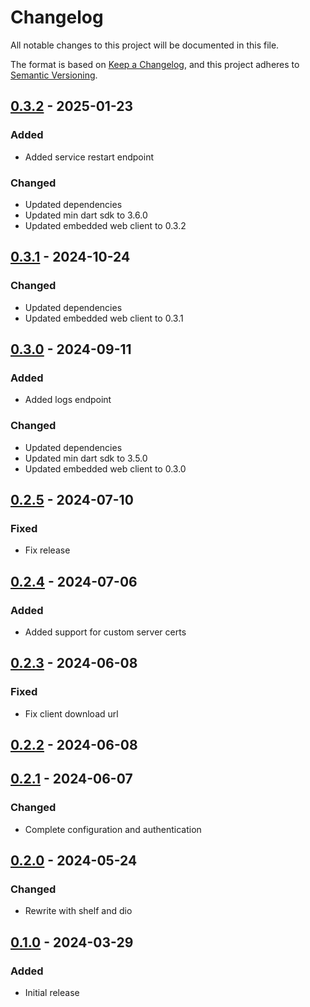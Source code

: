 # Changelog
All notable changes to this project will be documented in this file.

The format is based on [Keep a Changelog](https://keepachangelog.com/en/1.0.0/),
and this project adheres to [Semantic Versioning](https://semver.org/spec/v2.0.0.html).

## [0.3.2] - 2025-01-23
### Added
- Added service restart endpoint

### Changed
- Updated dependencies
- Updated min dart sdk to 3.6.0
- Updated embedded web client to 0.3.2

## [0.3.1] - 2024-10-24
### Changed
- Updated dependencies
- Updated embedded web client to 0.3.1

## [0.3.0] - 2024-09-11
### Added
- Added logs endpoint

### Changed
- Updated dependencies
- Updated min dart sdk to 3.5.0
- Updated embedded web client to 0.3.0

## [0.2.5] - 2024-07-10
### Fixed
- Fix release

## [0.2.4] - 2024-07-06
### Added
- Added support for custom server certs

## [0.2.3] - 2024-06-08
### Fixed
- Fix client download url

## [0.2.2] - 2024-06-08
## [0.2.1] - 2024-06-07
### Changed
- Complete configuration and authentication

## [0.2.0] - 2024-05-24
### Changed
- Rewrite with shelf and dio

## [0.1.0] - 2024-03-29
### Added
- Initial release

[0.3.2]: https://github.com/Skycoder42/systemd_status/compare/server%2Fv0.3.1...v0.3.2
[0.3.1]: https://github.com/Skycoder42/systemd_status/compare/server%2Fv0.3.0...v0.3.1
[0.3.0]: https://github.com/Skycoder42/systemd_status/compare/server%2Fv0.2.5...v0.3.0
[0.2.5]: https://github.com/Skycoder42/systemd_status/compare/server%2Fv0.2.4...v0.2.5
[0.2.4]: https://github.com/Skycoder42/systemd_status/compare/server%2Fv0.2.3...v0.2.4
[0.2.3]: https://github.com/Skycoder42/systemd_status/compare/server%2Fv0.2.2...v0.2.3
[0.2.2]: https://github.com/Skycoder42/systemd_status/compare/server%2Fv0.2.1...v0.2.2
[0.2.1]: https://github.com/Skycoder42/systemd_status/compare/server%2Fv0.2.0...v0.2.1
[0.2.0]: https://github.com/Skycoder42/systemd_status/compare/server%2Fv0.1.0...v0.2.0
[0.1.0]: https://github.com/Skycoder42/systemd_status/releases/tag/server%2Fv0.1.0
